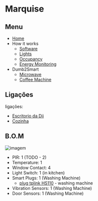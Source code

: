 # Marquise



## Menu

- [Home](./readme.md)
- How it works
  - [Software](./how/software.md)
  - [Lights](./how/lights.md)
  - [Occupancy](./how/occupancy.md)
  - [Energy Monitoring](./how/energy.md)
- Dumb2Smart
  - [Microwave](./dumb2smart/microwave.md)
  - [Coffee Machine](./dumb2smart/coffee_machine.md)

## Ligações

ligações:
- [Escritorio da Dii](./escritorio_dii.md)
- [Cozinha](./cozinha.md)

## B.O.M

![imagem](https://github.com/JarbasAl/smarthouse/assets/33701864/ef5a673a-fb7a-417e-903f-7927a1d6c792)

- PIR: 1 (TODO - 2)
- Temperature: 1
- Window Contact: 4
- Light Switch: 1 (in kitchen)
- Smart Plugs: 1 (Washing Machine)
  - [plug tplink HS110](https://www.tp-link.com/pt/home-networking/smart-plug/hs100/) - washing machine
- Vibration Sensors: 1 (Washing Machine)
- Door Sensors: 1 (Washing Machine)

